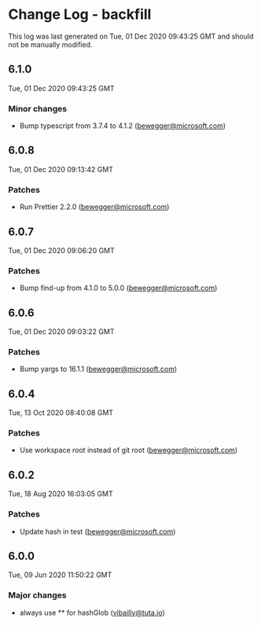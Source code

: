 # Change Log - backfill

This log was last generated on Tue, 01 Dec 2020 09:43:25 GMT and should not be manually modified.

<!-- Start content -->

## 6.1.0

Tue, 01 Dec 2020 09:43:25 GMT

### Minor changes

- Bump typescript from 3.7.4 to 4.1.2 (bewegger@microsoft.com)

## 6.0.8

Tue, 01 Dec 2020 09:13:42 GMT

### Patches

- Run Prettier 2.2.0 (bewegger@microsoft.com)

## 6.0.7

Tue, 01 Dec 2020 09:06:20 GMT

### Patches

- Bump find-up from 4.1.0 to 5.0.0 (bewegger@microsoft.com)

## 6.0.6

Tue, 01 Dec 2020 09:03:22 GMT

### Patches

- Bump yargs to 16.1.1 (bewegger@microsoft.com)

## 6.0.4

Tue, 13 Oct 2020 08:40:08 GMT

### Patches

- Use workspace root instead of git root (bewegger@microsoft.com)

## 6.0.2

Tue, 18 Aug 2020 16:03:05 GMT

### Patches

- Update hash in test (bewegger@microsoft.com)

## 6.0.0

Tue, 09 Jun 2020 11:50:22 GMT

### Major changes

- always use ** for hashGlob (vibailly@tuta.io)
